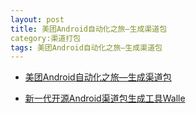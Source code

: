 ```yaml
---
layout: post
title: 美团Android自动化之旅—生成渠道包
category:渠道打包
tags: 美团Android自动化之旅—生成渠道包
---
```


* [美团Android自动化之旅—生成渠道包](http://tech.meituan.com/mt-apk-packaging.html)

* [新一代开源Android渠道包生成工具Walle](http://mp.weixin.qq.com/s?__biz=MjM5NjQ5MTI5OA==&mid=2651745959&idx=2&sn=fb2057d44aafbf8053026f622ceaa677&chksm=bd12b7ea8a653efc3ece89061cb3f2a4dbd38287010316471e3004e41fb5c6e936a33e09c943&mpshare=1&scene=23&srcid=0113mQnd4oMR2CTZR0NsvUgW#rd)


